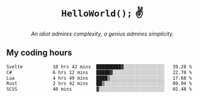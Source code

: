 <h1 align="center"><code>HelloWorld();</code> ✌️</h1>
<p align="center"><i>An idiot admires complexity, a genius admires simplicity.</i></p>

## My coding hours
<!--START_SECTION:waka-->

```txt
Svelte           10 hrs 42 mins  █████████▓░░░░░░░░░░░░░░░   39.28 %
C#               6 hrs 12 mins   █████▓░░░░░░░░░░░░░░░░░░░   22.78 %
Lua              4 hrs 49 mins   ████▒░░░░░░░░░░░░░░░░░░░░   17.68 %
Rust             2 hrs 42 mins   ██▒░░░░░░░░░░░░░░░░░░░░░░   09.94 %
SCSS             40 mins         ▓░░░░░░░░░░░░░░░░░░░░░░░░   02.48 %
```

<!--END_SECTION:waka-->
